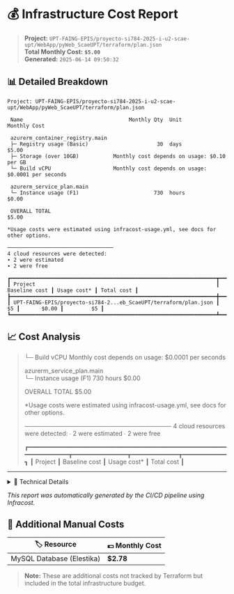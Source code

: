 # 💰 Infrastructure Cost Report

> **Project:** `UPT-FAING-EPIS/proyecto-si784-2025-i-u2-scae-upt/WebApp/pyWeb_ScaeUPT/terraform/plan.json`  
> **Total Monthly Cost:** **`$5.00`**  
> **Generated:** `2025-06-14 09:50:32`

## 📊 Detailed Breakdown

```
Project: UPT-FAING-EPIS/proyecto-si784-2025-i-u2-scae-upt/WebApp/pyWeb_ScaeUPT/terraform/plan.json

 Name                                  Monthly Qty  Unit                  Monthly Cost   
                                                                                         
 azurerm_container_registry.main                                                         
 ├─ Registry usage (Basic)                      30  days                         $5.00   
 ├─ Storage (over 10GB)           Monthly cost depends on usage: $0.10 per GB            
 └─ Build vCPU                    Monthly cost depends on usage: $0.0001 per seconds     
                                                                                         
 azurerm_service_plan.main                                                               
 └─ Instance usage (F1)                        730  hours                        $0.00   
                                                                                         
 OVERALL TOTAL                                                                  $5.00 

*Usage costs were estimated using infracost-usage.yml, see docs for other options.

──────────────────────────────────
4 cloud resources were detected:
∙ 2 were estimated
∙ 2 were free

┏━━━━━━━━━━━━━━━━━━━━━━━━━━━━━━━━━━━━━━━━━━━━━━━━━━━━━━━━━━━━━━━━━━┳━━━━━━━━━━━━━━━┳━━━━━━━━━━━━━┳━━━━━━━━━━━━┓
┃ Project                                                          ┃ Baseline cost ┃ Usage cost* ┃ Total cost ┃
┣━━━━━━━━━━━━━━━━━━━━━━━━━━━━━━━━━━━━━━━━━━━━━━━━━━━━━━━━━━━━━━━━━━╋━━━━━━━━━━━━━━━╋━━━━━━━━━━━━━╋━━━━━━━━━━━━┫
┃ UPT-FAING-EPIS/proyecto-si784-2...eb_ScaeUPT/terraform/plan.json ┃            $5 ┃       $0.00 ┃         $5 ┃
┗━━━━━━━━━━━━━━━━━━━━━━━━━━━━━━━━━━━━━━━━━━━━━━━━━━━━━━━━━━━━━━━━━━┻━━━━━━━━━━━━━━━┻━━━━━━━━━━━━━┻━━━━━━━━━━━━┛
```

## 📈 Cost Analysis

>  └─ Build vCPU                    Monthly cost depends on usage: $0.0001 per seconds     
>                                                                                          
>  azurerm_service_plan.main                                                               
>  └─ Instance usage (F1)                        730  hours                        $0.00   
>                                                                                          
>  OVERALL TOTAL                                                                  $5.00 
> 
> *Usage costs were estimated using infracost-usage.yml, see docs for other options.
> 
> ──────────────────────────────────
> 4 cloud resources were detected:
> ∙ 2 were estimated
> ∙ 2 were free
> 
> ┏━━━━━━━━━━━━━━━━━━━━━━━━━━━━━━━━━━━━━━━━━━━━━━━━━━━━━━━━━━━━━━━━━━┳━━━━━━━━━━━━━━━┳━━━━━━━━━━━━━┳━━━━━━━━━━━━┓
> ┃ Project                                                          ┃ Baseline cost ┃ Usage cost* ┃ Total cost ┃

---

<details>
<summary>🔧 Technical Details</summary>

- **Tool:** Infracost `v0.10.41`
- **Format:** Infrastructure as Code cost estimation
- **Timestamp:** `2025-06-14T09:50:32Z`

</details>

*This report was automatically generated by the CI/CD pipeline using Infracost.*

## 💾 Additional Manual Costs

| 🏷️ Resource | 💵 Monthly Cost |
|-------------|------------------|
| MySQL Database (Elestika) | **$2.78** |

> **Note:** These are additional costs not tracked by Terraform but included in the total infrastructure budget.


